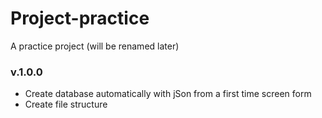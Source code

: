 # Project-practice
 A practice project (will be renamed later)

### v.1.0.0
- Create database automatically with jSon from a first time screen form
- Create file structure
